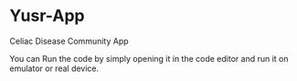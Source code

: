 # Yusr-App
Celiac Disease Community App 

You can Run the code by simply opening it in the code editor and run it on emulator or real device.

